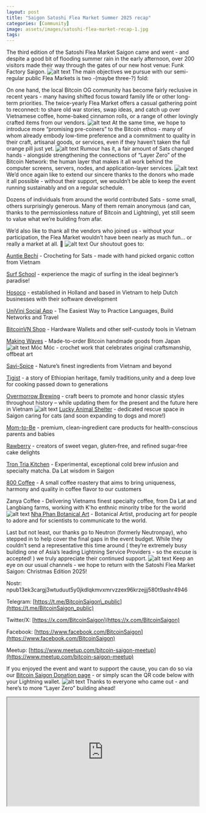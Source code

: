 ```yaml
---
layout: post
title: "Saigon Satoshi Flea Market Summer 2025 recap"
categories: [Community]
image: assets/images/satoshi-flea-market-recap-1.jpg
tags:
---
```

The third edition of the Satoshi Flea Market Saigon came and went - and despite a good bit of flooding summer rain in the early afternoon, over 200 visitors made their way through the gates of our new host venue: Funk Factory Saigon.
![alt text](../assets/images/satoshi-flea-market-recap-9.png)
The main objectives we pursue with our semi-regular public Flea Markets is two -(maybe three-?) fold:

On one hand, the local Bitcoin OG community has become fairly reclusive in recent years - many having shifted focus toward family life or other long-term priorities. The twice-yearly Flea Market offers a casual gathering point to reconnect: to share old war stories, swap ideas, and catch up over Vietnamese coffee, home-baked cinnamon rolls, or a range of other lovingly crafted items from our vendors.
![alt text](../assets/images/satoshi-flea-market-recap-2.png)
At the same time, we hope to introduce more “promising pre-coiners” to the Bitcoin ethos - many of whom already embody low-time preference and a commitment to quality in their craft, artisanal goods, or services, even if they haven’t taken the full orange pill just yet.
![alt text](../assets/images/satoshi-flea-market-recap-6.png)
Rumour has it, a fair amount of Sats changed hands - alongside strengthening the connections of “Layer Zero” of the Bitcoin Network: the human layer that makes it all work behind the computer screens, servers, nodes, and application-layer services.
![alt text](../assets/images/satoshi-flea-market-recap-3.png)
We’d once again like to extend our sincere thanks to the donors who made it all possible - without their support, we wouldn’t be able to keep the event running sustainably and on a regular schedule.

Dozens of individuals from around the world contributed Sats - some small, others surprisingly generous. Many of them remain anonymous (and can, thanks to the permissionless nature of Bitcoin and Lightning), yet still seem to value what we’re building from afar.

We’d also like to thank all the vendors who joined us - without your participation, the Flea Market wouldn’t have been nearly as much fun… or really a market at all. 🙂
![alt text](../assets/images/satoshi-flea-market-recap-8.png)
Our shoutout goes to:

[Auntie Bechi](https://x.com/AuntieBechi) - Crocheting for Sats - made with hand picked organic cotton from Vietnam

[Surf School](https://www.vungtausurfschool.com/) - experience the magic of surfing in the ideal beginner’s paradise!

[Hosoco](https://hosoco.nl) - established in Holland and based in Vietnam to help Dutch businesses with their software development

[UniVini Social App](https://univini.app.link/946QJAyPyUb) - The Easiest Way to Practice Languages, Build Networks and Travel

[BitcoinVN Shop](https://makingwaves-btc.com/en/) - Hardware Wallets and other self-custody tools in Vietnam

[Making Waves](http://bitcoinvn.io/shop) - Made-to-order Bitcoin handmade goods from Japan
![alt text](../assets/images/satoshi-flea-market-recap-11.jpg)
Móc Móc - crochet work that celebrates original craftsmanship, offbeat art

[Savi-Spice](https://savispice.com/) - Nature’s finest ingredients from Vietnam and beyond

[Tigist](https://www.facebook.com/profile.php?id=61577790167561) - a story of Ethiopian heritage, family traditions,unity and a deep love for cooking passed down to generations

[Overmorrow Brewing](https://www.overmorrow.beer/) - craft beers to promote and honor classic styles throughout history – while updating them for the present and the future here in Vietnam
![alt text](../assets/images/satoshi-flea-market-recap-4.png)
[Lucky Animal Shelter](https://www.facebook.com/luckyshelterhcmc) - dedicated rescue space in Saigon caring for cats (and soon expanding to dogs and more!)

[Mom-to-Be](https://momtobehouse.com/) - premium, clean-ingredient care products for health-conscious parents and babies

[Rawberry](https://linktr.ee/rawberry?) - creators of sweet vegan, gluten‑free, and refined sugar‑free cake delights

[Tron Tria Kitchen](https://www.instagram.com/trontriakitchen?) - Experimental, exceptional cold brew infusion and specialty matcha. Da Lat wisdom in Saigon 

[800 Coffee](https://www.instagram.com/800.coffee/) - A small coffee roastery that aims to bring uniqueness, harmony and quality in coffee flavor to our customers

Zanya Coffee - Delivering Vietnams finest specialty coffee, from Da Lat and Langbiang farms, working with K'ho enthnic minority tribe for the world 
![alt text](../assets/images/satoshi-flea-market-recap-10.jpg)
[Nha Phan Botanical Art](https://nhaphanbotanicalart.work/) - Botanical Artist, producing art for people to adore and for scientists to communicate to the world.

Last but not least, our thanks go to Neutron (formerly Neutronpay), who stepped in to help cover the final gaps in the event budget. While they couldn’t send a representative this time around ( they’re extremely busy building one of Asia’s leading Lightning Service Providers - so the excuse is accepted! ) we truly appreciate their continued support.
![alt text](../assets/images/satoshi-flea-market-recap-5.png)
Keep an eye on our usual channels - we hope to return with the Satoshi Flea Market Saigon: Christmas Edition 2025!

Nostr: npub13ek3cargj3wtuduut5y0jkdlqkmvxmrvzzex96krzejjj580t9ashr4946

Telegram: [https://t.me/BitcoinSaigon\_public](https://t.me/BitcoinSaigon_public)

Twitter/X: [https://x.com/BitcoinSaigon](https://x.com/BitcoinSaigon)

Facebook: [https://www.facebook.com/BitcoinSaigon](https://www.facebook.com/BitcoinSaigon)

Meetup: [https://www.meetup.com/bitcoin-saigon-meetup](https://www.meetup.com/bitcoin-saigon-meetup)

If you enjoyed the event and want to support the cause, you can do so via our [Bitcoin Saigon Donation page](https://bitcoinsaigon.org/donate-satoshis) - or simply scan the QR code below with your Lightning wallet.
![alt text](../assets/images/satoshi-flea-market-recap-7.png)
Thanks to everyone who came out - and here’s to more “Layer Zero” building ahead!
<iframe id="odysee-iframe" style="width:100%; aspect-ratio:16 / 9;" src="https://odysee.com/%24/embed/%40BitcoinSaigon%3Aa%2FSatoshi-flea-market-7-2025%3Ad?r=82GcFT5UdLxGrDmieSnyaYGXmkjtgv5Q" allowfullscreen></iframe>